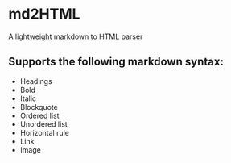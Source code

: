 # md2HTML
A lightweight markdown to HTML parser

## Supports the following markdown syntax:
- Headings
- Bold
- Italic
- Blockquote
- Ordered list
- Unordered list
- Horizontal rule
- Link
- Image
